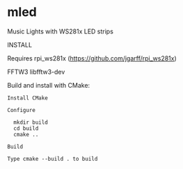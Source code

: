 # mled
Music Lights with WS281x LED strips

INSTALL

Requires
rpi_ws281x (https://github.com/jgarff/rpi_ws281x)

FFTW3
libfftw3-dev

Build and install with CMake:

    Install CMake

    Configure

      mkdir build
      cd build
      cmake ..
      
    Build

    Type cmake --build . to build

